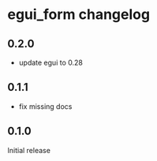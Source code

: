 # egui_form changelog

## 0.2.0

- update egui to 0.28

## 0.1.1

- fix missing docs

## 0.1.0

Initial release 